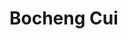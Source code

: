 <!-- Global site tag (gtag.js) - Google Analytics -->
<script async src="https://www.googletagmanager.com/gtag/js?id=G-4R0F3F4K3P"></script>
<script>
  window.dataLayer = window.dataLayer || [];

  function gtag() {
    dataLayer.push(arguments);
  }
  gtag('js', new Date());

  gtag('config', 'G-4R0F3F4K3P');

</script>
<h1>Bocheng Cui</h1>
<script src="https://code.jquery.com/jquery-3.6.0.min.js"></script>
<script>
  $(function () {
    $('#aboutme').load('aboutme/aboutme.html');
    $('#news').load('news/news.html');
    $('#talks').load('talks/talks.html');
    $('#projects').load('projects/projects.html');
    $('#experience').load('experience/experience.html');
    $('#education').load('education/education.html');
    $('#publications').load('publications/publications.html');
  })

</script>

<body>
  <!-- importing aboutme -->
  <div id="aboutme"></div>
  <br>
  <br>
  <!-- importing news -->
  <!-- <div id="news"></div>
  <br>
  <br> -->
  <!-- importing projects -->
  <div id="projects"></div>
  <br>
  <br>
  <!-- importing experience -->
  <div id="experience"></div>
  <br>
  <br>
   <!-- importing publications -->
  <div id="publications"></div>
  <br>
  <br>
    <!-- immporting Talks -->
  <div id="talks"></div>
  <br>
  <br>
  <!-- importing eduction -->
  <div id="education"></div>

</body>
